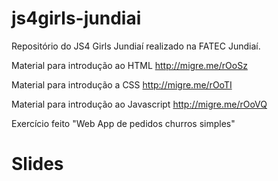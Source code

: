 # js4girls-jundiai

Repositório do JS4 Girls Jundiaí realizado na FATEC Jundiaí.

Material  para introdução ao HTML 
http://migre.me/rOoSz

Material  para introdução a CSS
http://migre.me/rOoTI

Material para introdução ao Javascript
http://migre.me/rOoVQ

Exercício feito "Web App de pedidos churros simples"

# Slides



